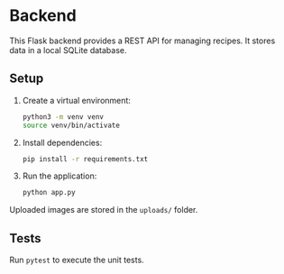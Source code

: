 # Backend

This Flask backend provides a REST API for managing recipes. It stores data in a local SQLite database.

## Setup

1. Create a virtual environment:
   ```bash
   python3 -m venv venv
   source venv/bin/activate
   ```

2. Install dependencies:
   ```bash
   pip install -r requirements.txt
   ```

3. Run the application:
   ```bash
   python app.py
   ```

Uploaded images are stored in the `uploads/` folder.

## Tests
Run `pytest` to execute the unit tests.
